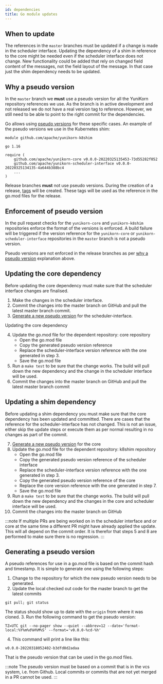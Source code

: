 ```yaml
---
id: dependencies
title: Go module updates
---
```


<!--
Licensed to the Apache Software Foundation (ASF) under one
or more contributor license agreements.  See the NOTICE file
distributed with this work for additional information
regarding copyright ownership.  The ASF licenses this file
to you under the Apache License, Version 2.0 (the
"License"); you may not use this file except in compliance
with the License.  You may obtain a copy of the License at

  http://www.apache.org/licenses/LICENSE-2.0

Unless required by applicable law or agreed to in writing,
software distributed under the License is distributed on an
"AS IS" BASIS, WITHOUT WARRANTIES OR CONDITIONS OF ANY
KIND, either express or implied.  See the License for the
specific language governing permissions and limitations
under the License.
-->

## When to update
The references in the `master` branches must be updated if a change is made in the scheduler interface.
Updating the dependency of a shim in reference to the core might be needed even if the scheduler interface does not change.
New functionality could be added that rely on changed field content of the messages, not the field layout of the message.
In that case just the shim dependency needs to be updated.

## Why a pseudo version
In the `master` branch we **must** use a pseudo version for all the YuniKorn repository references we use.
As the branch is in active development and not released we do not have a real version tag to reference.
However, we still need to be able to point to the right commit for the dependencies.

Go allows using [pseudo versions](https://go.dev/ref/mod#pseudo-versions) for these specific cases.
An example of the pseudo versions we use in the Kubernetes shim:
```
module github.com/apache/yunikorn-k8shim

go 1.16

require (
	github.com/apache/yunikorn-core v0.0.0-20220325135453-73d55282f052
	github.com/apache/yunikorn-scheduler-interface v0.0.0-20220325134135-4a644b388bc4
	...
)
```
Release branches **must** not use pseudo versions.
During the creation of a release, [tags](/community/release_procedure#tag-and-update-release-for-version) will be created.
These tags will be used as the reference in the go.mod files for the release.    

## Enforcement of pseudo version
In the pull request checks for the `yunikorn-core` and `yunikorn-k8shim` repositories enforce the format of the versions
is enforced. A build failure will be triggered if the version reference for the `yunikorn-core` or `yunikorn-scheduler-interface`
repositories in the `master` branch is not a pseudo version.

Pseudo versions are not enforced in the release branches as per [why a pseudo version](#why-a-pseudo-version) explanation above. 

## Updating the core dependency
Before updating the core dependency must make sure that the scheduler interface changes are finalised.

1. Make the changes in the scheduler interface.
2. Commit the changes into the master branch on GitHub and pull the latest master branch commit.
3. [Generate a new pseudo version](#generating-a-pseudo-version) for the scheduler-interface.

Updating the core dependency

4. Update the go.mod file for the dependent repository: core repository
    * Open the go.mod file
    * Copy the generated pseudo version reference
    * Replace the scheduler-interface version reference with the one generated in step 3.
    * Save the go.mod file
5. Run a `make test` to be sure that the change works. The build will pull down the new dependency and the change in the scheduler interface will be used.
6. Commit the changes into the master branch on GitHub and pull the latest master branch commit

## Updating a shim dependency
Before updating a shim dependency you must make sure that the core dependency has been updated and committed.
There are cases that the reference for the scheduler-interface has not changed.
This is not an issue, either skip the update steps or execute them as per normal resulting in no changes as part of the commit.

7. [Generate a new pseudo version](#generating-a-pseudo-version) for the core
8. Update the go.mod file for the dependent repository: k8shim repository
    * Open the go.mod file
    * Copy the generated pseudo version reference of the scheduler interface
    * Replace the scheduler-interface version reference with the one generated in step 3.
    * Copy the generated pseudo version reference of the core
    * Replace the core version reference with the one generated in step 7.
    * Save the go.mod file
9. Run a `make test` to be sure that the change works. The build will pull down the new dependency and the changes in the core and scheduler interface will be used.
10. Commit the changes into the master branch on GitHub

:::note
If multiple PRs are being worked on in the scheduler interface and or core at the same time a different PR might have already applied the update.
This will all depend on the commit order.
It is therefor that steps 5 and 8 are performed to make sure there is no regression.
:::
## Generating a pseudo version

A pseudo references for use in a go.mod file is based on the commit hash and timestamp.
It is simple to generate one using the following steps: 

1. Change to the repository for which the new pseudo version needs to be generated.
2. Update the local checked out code for the master branch to get the latest commits
```
git pull; git status
```
The status should show up to date with the `origin` from where it was cloned.
3. Run the following command to get the pseudo version:
```
TZ=UTC git --no-pager show --quiet --abbrev=12 --date='format-local:%Y%m%d%H%M%S' --format='v0.0.0-%cd-%h'
```
4. This command will print a line like this:
```
v0.0.0-20220318052402-b3dfd0d2adaa
```
That is the pseudo version that can be used in the go.mod files.

:::note
The pseudo version must be based on a commit that is in the vcs system, i.e. from Github.
Local commits or commits that are not yet merged in a PR cannot be used.
:::
